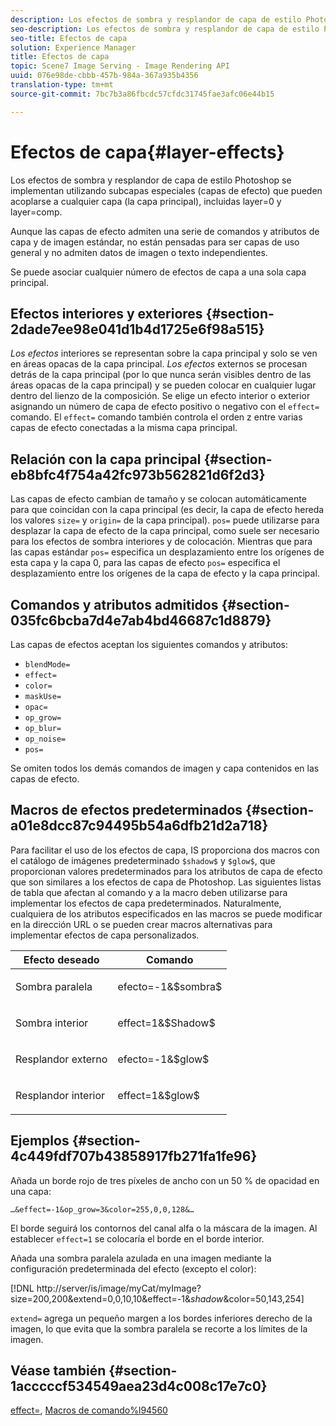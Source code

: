 ```yaml
---
description: Los efectos de sombra y resplandor de capa de estilo Photoshop se implementan utilizando subcapas especiales (capas de efecto) que pueden acoplarse a cualquier capa (la capa principal), incluidas layer=0 y layer=comp.
seo-description: Los efectos de sombra y resplandor de capa de estilo Photoshop se implementan utilizando subcapas especiales (capas de efecto) que pueden acoplarse a cualquier capa (la capa principal), incluidas layer=0 y layer=comp.
seo-title: Efectos de capa
solution: Experience Manager
title: Efectos de capa
topic: Scene7 Image Serving - Image Rendering API
uuid: 076e98de-cbbb-457b-984a-367a935b4356
translation-type: tm+mt
source-git-commit: 7bc7b3a86fbcdc57cfdc31745fae3afc06e44b15

---
```



# Efectos de capa{#layer-effects}

Los efectos de sombra y resplandor de capa de estilo Photoshop se implementan utilizando subcapas especiales (capas de efecto) que pueden acoplarse a cualquier capa (la capa principal), incluidas layer=0 y layer=comp.

Aunque las capas de efecto admiten una serie de comandos y atributos de capa y de imagen estándar, no están pensadas para ser capas de uso general y no admiten datos de imagen o texto independientes.

Se puede asociar cualquier número de efectos de capa a una sola capa principal.

## Efectos interiores y exteriores {#section-2dade7ee98e041d1b4d1725e6f98a515}

*Los efectos* interiores se representan sobre la capa principal y solo se ven en áreas opacas de la capa principal. *Los efectos* externos se procesan detrás de la capa principal (por lo que nunca serán visibles dentro de las áreas opacas de la capa principal) y se pueden colocar en cualquier lugar dentro del lienzo de la composición. Se elige un efecto interior o exterior asignando un número de capa de efecto positivo o negativo con el `effect=` comando. El `effect=` comando también controla el orden z entre varias capas de efecto conectadas a la misma capa principal.

## Relación con la capa principal {#section-eb8bfc4f754a42fc973b562821d6f2d3}

Las capas de efecto cambian de tamaño y se colocan automáticamente para que coincidan con la capa principal (es decir, la capa de efecto hereda los valores `size=` y `origin=` de la capa principal). `pos=` puede utilizarse para desplazar la capa de efecto de la capa principal, como suele ser necesario para los efectos de sombra interiores y de colocación. Mientras que para las capas estándar `pos=` especifica un desplazamiento entre los orígenes de esta capa y la capa 0, para las capas de efecto `pos=` especifica el desplazamiento entre los orígenes de la capa de efecto y la capa principal.

## Comandos y atributos admitidos {#section-035fc6bcba7d4e7ab4bd46687c1d8879}

Las capas de efectos aceptan los siguientes comandos y atributos:

* `blendMode=`
* `effect=`
* `color=`
* `maskUse=`
* `opac=`
* `op_grow=`
* `op_blur=`
* `op_noise=`
* `pos=`

Se omiten todos los demás comandos de imagen y capa contenidos en las capas de efecto.

## Macros de efectos predeterminados {#section-a01e8dcc87c94495b54a6dfb21d2a718}

Para facilitar el uso de los efectos de capa, IS proporciona dos macros con el catálogo de imágenes predeterminado `$shadow$` y `$glow$`, que proporcionan valores predeterminados para los atributos de capa de efecto que son similares a los efectos de capa de Photoshop. Las siguientes listas de tabla que afectan al comando y a la macro deben utilizarse para implementar los efectos de capa predeterminados. Naturalmente, cualquiera de los atributos especificados en las macros se puede modificar en la dirección URL o se pueden crear macros alternativas para implementar efectos de capa personalizados.

<table id="table_8089C41AD1F24223A58C7DD8F4DDF73C"> 
 <thead> 
  <tr> 
   <th class="entry"> <b> Efecto deseado</b> </th> 
   <th class="entry"> <b> Comando</b> </th> 
  </tr> 
 </thead>
 <tbody> 
  <tr> 
   <td> <p> Sombra paralela </p> </td> 
   <td> <p> <span class="codeph"> efecto=-1&amp;$sombra$</span> </p> </td> 
  </tr> 
  <tr> 
   <td> <p> Sombra interior </p> </td> 
   <td> <p> <span class="codeph"> effect=1&amp;$Shadow$</span> </p> </td> 
  </tr> 
  <tr> 
   <td> <p> Resplandor externo </p> </td> 
   <td> <p> <span class="codeph"> efecto=-1&amp;$glow$</span> </p> </td> 
  </tr> 
  <tr> 
   <td> <p> Resplandor interior </p> </td> 
   <td> <p> <span class="codeph"> effect=1&amp;$glow$</span> </p> </td> 
  </tr> 
 </tbody> 
</table>

## Ejemplos {#section-4c449fdf707b43858917fb271fa1fe96}

Añada un borde rojo de tres píxeles de ancho con un 50 % de opacidad en una capa:

`…&effect=-1&op_grow=3&color=255,0,0,128&…`

El borde seguirá los contornos del canal alfa o la máscara de la imagen. Al establecer `effect=1` se colocaría el borde en el borde interior.

Añada una sombra paralela azulada en una imagen mediante la configuración predeterminada del efecto (excepto el color):

[!DNL http://server/is/image/myCat/myImage?size=200,200&extend=0,0,10,10&effect=-1&$shadow$&color=50,143,254]

`extend=` agrega un pequeño margen a los bordes inferiores derecho de la imagen, lo que evita que la sombra paralela se recorte a los límites de la imagen.

## Véase también {#section-1acccccf534549aea23d4c008c17e7c0}

[effect=](../../../../../is-api/http-ref/image-serving-api-ref/c-http-protocol-reference/c-command-reference/r-effect.md#reference-b1296c4afed047fb921bbc1e33752135), [Macros de comando%l94560](../../../../../is-api/http-ref/image-serving-api-ref/c-http-protocol-reference/c-syntax-and-features/r-is-http-command-macros.md#reference-ea2a9571c65a46da83eca27d0013cbf9)
